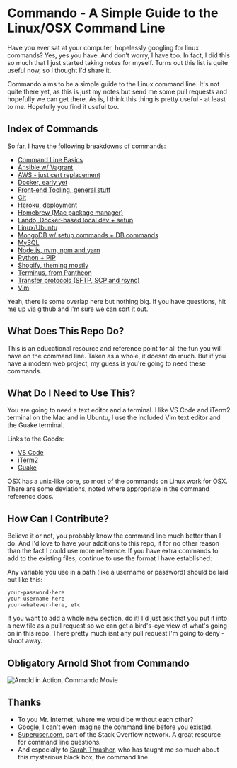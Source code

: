 Commando - A Simple Guide to the Linux/OSX Command Line
========

Have you ever sat at your computer, hopelessly googling for linux commands? Yes, yes you have. And don't worry, I have too. In fact, I did this so much that I just started taking notes for myself. Turns out this list is quite useful now, so I thought I'd share it. 

Commando aims to be a simple guide to the Linux command line. It's not quite there yet, as this is just my notes but send me some pull requests and hopefully we can get there. As is, I think this thing is pretty useful - at least to me. Hopefully you find it useful too.


Index of Commands
-----

So far, I have the following breakdowns of commands:
* [Command Line Basics](basics.md)
* [Ansible w/ Vagrant](ansible.md)
* [AWS - just cert replacement](aws.md)
* [Docker, early yet](docker.md)
* [Front-end Tooling, general stuff](front-end.md)
* [Git](git.md)
* [Heroku, deployment](heroku.md)
* [Homebrew (Mac package manager)](homebrew.md)
* [Lando, Docker-based local dev + setup](lando.md)
* [Linux/Ubuntu](linux.md)
* [MongoDB w/ setup commands + DB commands](mongodb.md)
* [MySQL](mysql.md)
* [Node.js, nvm, npm and yarn](node.md)
* [Python + PIP](python.md)
* [Shopify, theming mostly](shopify.md)
* [Terminus, from Pantheon](terminus-pantheon.md)
* [Transfer protocols (SFTP, SCP and rsync)](transfer.md)
* [Vim](vim.md)

Yeah, there is some overlap here but nothing big. If you have questions, hit me up via github and I'm sure we can sort it out.


What Does This Repo Do?
-----

This is an educational resource and reference point for all the fun you will have on the command line. Taken as a whole, it doesnt do much. But if you have a modern web project, my guess is you're going to need these commands.


What Do I Need to Use This?
-----

You are going to need a text editor and a terminal. I like VS Code and iTerm2 terminal on the Mac and in Ubuntu, I use the included Vim text editor and the Guake terminal.

Links to the Goods:
* [VS Code](https://code.visualstudio.com)
* [iTerm2](https://www.iterm2.com)
* [Guake](https://apps.ubuntu.com/cat/applications/precise/guake/)

OSX has a unix-like core, so most of the commands on Linux work for OSX. There are some deviations, noted where appropriate in the command reference docs.


How Can I Contribute?
-----

Believe it or not, you probably know the command line much better than I do. And I'd love to have your additions to this repo, if for no other reason than the fact I could use more reference. If you have extra commands to add to the existing files, continue to use the format I have established:

Any variable you use in a path (like a username or password) should be laid out like this:

```
your-password-here
your-username-here
your-whatever-here, etc
```

If you want to add a whole new section, do it! I'd just ask that you put it into a new file as a pull request so we can get a bird's-eye view of what's going on in this repo. There pretty much isnt any pull request I'm going to deny - shoot away.


Obligatory Arnold Shot from Commando
-----

![Arnold in Action, Commando Movie](img/arnold-in-action.jpg "Arnold in Action, Commando Movie")


Thanks
-----

* To you Mr. Internet, where we would be without each other?
* [Google](http://google.com), I can't even imagine the command line before you existed.
* [Superuser.com](http://superuser.com), part of the Stack Overflow network. A great resource for command line questions.
* And especially to [Sarah Thrasher](https://github.com/sarahjean), who has taught me so much about this mysterious black box, the command line.
